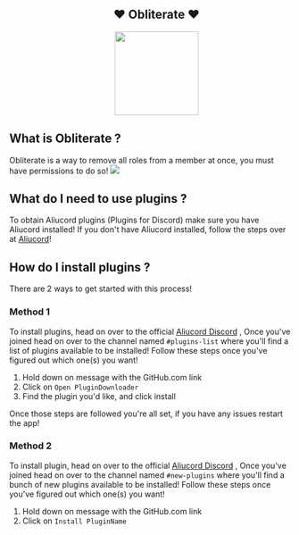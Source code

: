 <ul align="center">
    <h2>♥ Obliterate ♥</h2>
    <img height="150" src="https://orig00.deviantart.net/d2e3/f/2007/290/6/5/master_sword_by_pixeldix.gif"/>

</ul>

## What is Obliterate ?
Obliterate is a way to remove all roles from a member at once, you must have permissions to do so!
<img src="https://cdn.discordapp.com/attachments/843272486514589739/925697843744894996/Screenshot_20211229-052856.jpg">

## What do I need to use plugins ?
To obtain Aliucord plugins (Plugins for Discord) make sure you have Aliucord installed!
If you don't have Aliucord installed, follow the steps over at [Aliucord](https://github.com/Aliucord)!

## How do I install plugins ?
There are 2 ways to get started with this process!

### Method 1
To install plugins, head on over to the official [Aliucord Discord](https://discord.gg/EsNDvBaHVU)
, Once you've joined head on over to the channel named `#plugins-list` where you'll find a list of plugins available to be installed!
Follow these steps once you've figured out which one(s) you want!

1. Hold down on message with the GitHub.com link
2. Click on `Open PluginDownloader`
3. Find the plugin you'd like, and click install

Once those steps are followed you're all set, if you have any issues restart the app!

### Method 2
To install plugin, head on over to the official [Aliucord Discord](https://discord.gg/EsNDvBaHVU)
, Once you've joined head on over to the channel named `#new-plugins` where you'll find a bunch of new plugins available to be installed!
Follow these steps once you've figured out which one(s) you want!

1. Hold down on message with the GitHub.com link
2. Click on `Install PluginName`
